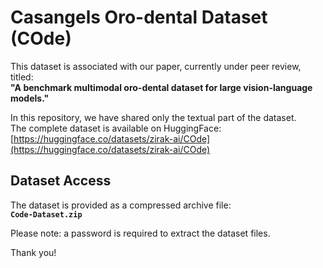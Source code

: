 # Casangels Oro-dental Dataset (COde)

This dataset is associated with our paper, currently under peer review, titled:  
**"A benchmark multimodal oro-dental dataset for large vision-language models."**

In this repository, we have shared only the textual part of the dataset.  
The complete dataset is available on HuggingFace:  
[https://huggingface.co/datasets/zirak-ai/COde](https://huggingface.co/datasets/zirak-ai/COde)

## Dataset Access

The dataset is provided as a compressed archive file:  
**`Code-Dataset.zip`**

Please note: a password is required to extract the dataset files.  

Thank you!
